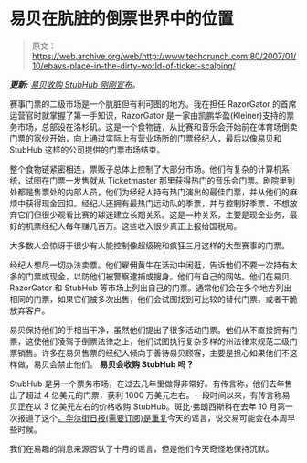 # 易贝在肮脏的倒票世界中的位置

> 原文：<https://web.archive.org/web/http://www.techcrunch.com:80/2007/01/10/ebays-place-in-the-dirty-world-of-ticket-scalping/>

***更新:** [易贝收购 StubHub 刚刚宣布](https://web.archive.org/web/20220816004637/http://www.beta.techcrunch.com/2007/01/10/its-official-ebay-is-buying-stubhub-for-310-million/)。*

赛事门票的二级市场是一个肮脏但有利可图的地方。我在担任 RazorGator 的首席运营官时就掌握了第一手知识，RazorGator 是一家由凯鹏华盈(Kleiner)支持的票务市场，总部设在洛杉矶。这是一个食物链，从比赛和音乐会开始前在体育场倒卖门票的家伙开始，向上通过实际上有营业场所的门票经纪人，最后以像易贝和 StubHub 这样的公司提供的门票市场结束。

整个食物链紧密相连，票贩子总体上控制了大部分市场。他们有复杂的计算机系统，试图在门票一发售就从 Ticketmaster 那里获得热门的音乐会门票。剧院里到处都是售票处的内部人员，他们为经纪人持有热门演出的最佳门票，并从他们的麻烦中获得现金回扣。经纪人还拥有最热门运动队的季票，并与控制好季票、不想放弃它们但很少观看比赛的球迷建立长期关系。这是一种关系，主要是现金业务，最好的机票经纪人每年赚几百万。这些收入很少真正上报给国税局。

大多数人会惊讶于很少有人能控制像超级碗和疯狂三月这样的大型赛事的门票。

经纪人想尽一切办法卖票。他们雇佣黄牛在活动中闲逛，告诉他们不要一次持有太多的门票或现金，以防他们被警察逮捕或搜身。他们有自己的网站。他们在易贝、RazorGator 和 StubHub 等市场上列出自己的门票。通常他们会在多个地方列出相同的门票，如果它们被多次出售，他们会试图找到可比较的替代门票，或者干脆放弃客户。

易贝保持他们的手相当干净，虽然他们提出了很多活动门票。他们从不直接拥有门票，这使他们凌驾于倒票法律之上，他们试图执行复杂多样的州法律来规范二级门票销售。许多在易贝售票的经纪人倾向于善待易贝顾客，主要是担心如果他们不这样做，易贝会禁止他们。
 **易贝会收购 StubHub 吗？**

StubHub 是另一个票务市场，在过去几年里做得非常好。有传言称，他们去年售出了超过 4 亿美元的门票，获利 1000 万美元左右。一段时间以来，有传言称易贝正在以 3 亿美元左右的价格收购 StubHub。斑比·弗朗西斯科在去年 10 月第一次报道了这个[。华尔街日报(需要订阅)是](https://web.archive.org/web/20220816004637/http://blogs.marketwatch.com/bambi/2006/10/stubhub_for_sal.html)[重复](https://web.archive.org/web/20220816004637/http://online.wsj.com/article/SB116845273161672795.html?mod=rss_whats_news_technology)今天的谣言，说交易可能会在本周早些时候。

我们在易趣的消息来源否认了十月的谣言，但是他们今天奇怪地保持沉默。